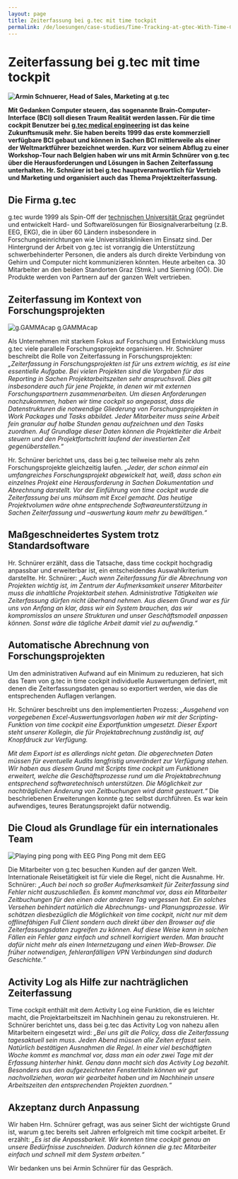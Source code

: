 ```yaml
---
layout: page
title: Zeiterfassung bei g.tec mit time tockpit
permalink: /de/loesungen/case-studies/Time-Tracking-at-gtec-With-Time-Cockpit/
---
```


<h1 xmlns="http://www.w3.org/1999/xhtml">Zeiterfassung bei g.tec mit time tockpit</h1><p xmlns="http://www.w3.org/1999/xhtml">
  <strong>
    <img src="{{site.baseurl}}images/customer_solutions/case-studies/gtec/armin-schnuerer-banner.jpg" alt="Armin Schnuerer, Head of Sales, Marketing at g.tec" title="Armin Schnuerer, Head of Sales, Marketing at g.tec" />
  </strong>
</p><p xmlns="http://www.w3.org/1999/xhtml">
  <strong>Mit Gedanken Computer steuern, das sogenannte Brain-Computer-Interface (BCI) soll diesen Traum Realität werden lassen. Für die time cockpit Benutzer bei <a href="http://www.gtec.at/" title="g.tec" target="_blank">g.tec medical engineering</a> ist das keine Zukunftsmusik mehr. Sie haben bereits 1999 das erste kommerziell verfügbare BCI gebaut und können in Sachen BCI mittlerweile als einer der Weltmarktführer bezeichnet werden. Kurz vor seinem Abflug zu einer Workshop-Tour nach Belgien haben wir uns mit Armin Schnürer von g.tec über die Herausforderungen und Lösungen in Sachen Zeiterfassung unterhalten. Hr. Schnürer ist bei g.tec hauptverantwortlich für Vertrieb und Marketing und organisiert auch das Thema Projektzeiterfassung.</strong>
</p><h2 xmlns="http://www.w3.org/1999/xhtml">Die Firma g.tec</h2><p xmlns="http://www.w3.org/1999/xhtml">g.tec wurde 1999 als Spin-Off der <a href="http://portal.tugraz.at/portal/page/portal/TU_Graz" title="Technische Universität Graz" target="_blank">technischen Universität Graz</a> gegründet und entwickelt Hard- und Softwarelösungen für Biosignalverarbeitung (z.B. EEG, EKG), die in über 60 Ländern insbesondere in Forschungseinrichtungen wie Universitätskliniken im Einsatz sind. Der Hintergrund der Arbeit von g.tec ist vorrangig die Unterstützung schwerbehinderter Personen, die anders als durch direkte Verbindung von Gehirn und Computer nicht kommunizieren könnten. Heute arbeiten ca. 30 Mitarbeiter an den beiden Standorten Graz (Stmk.) und Sierning (OÖ). Die Produkte werden von Partnern auf der ganzen Welt vertrieben.</p><h2 xmlns="http://www.w3.org/1999/xhtml">Zeiterfassung im Kontext von Forschungsprojekten</h2><div class="floatRight" xmlns="http://www.w3.org/1999/xhtml">
  <img src="{{site.baseurl}}images/customer_solutions/case-studies/gtec/gtec_eeg.jpg" alt="g.GAMMAcap" title="g.GAMMAcap" />
  <span class="imageCaption">g.GAMMAcap</span>
</div><p xmlns="http://www.w3.org/1999/xhtml">Als Unternehmen mit starkem Fokus auf Forschung und Entwicklung muss g.tec viele parallele Forschungsprojekte organisieren. Hr. Schnürer beschreibt die Rolle von Zeiterfassung in Forschungsprojekten: <em>„Zeiterfassung in Forschungsprojekten ist für uns extrem wichtig, es ist eine essentielle Aufgabe. Bei vielen Projekten sind die Vorgaben für das Reporting in Sachen Projektarbeitszeiten sehr anspruchsvoll. Dies gilt insbesondere auch für jene Projekte, in denen wir mit externen Forschungspartnern zusammenarbeiten. Um diesen Anforderungen nachzukommen, haben wir time cockpit so angepasst, dass die Datenstrukturen die notwendige Gliederung von Forschungsprojekten in Work Packages und Tasks abbildet. Jeder Mitarbeiter muss seine Arbeit fein granular auf halbe Stunden genau aufzeichnen und den Tasks zuordnen. Auf Grundlage dieser Daten können die Projektleiter die Arbeit steuern und den Projektfortschritt laufend der investierten Zeit gegenüberstellen.“</em></p><p xmlns="http://www.w3.org/1999/xhtml">Hr. Schnürer berichtet uns, dass bei g.tec teilweise mehr als zehn Forschungsprojekte gleichzeitig laufen. <em>„Jeder, der schon einmal ein umfangreiches Forschungsprojekt abgewickelt hat, weiß, dass schon ein einzelnes Projekt eine Herausforderung in Sachen Dokumentation und Abrechnung darstellt. Vor der Einführung von time cockpit wurde die Zeiterfassung bei uns mühsam mit Excel gemacht. Das heutige Projektvolumen wäre ohne entsprechende Softwareunterstützung in Sachen Zeiterfassung und –auswertung kaum mehr zu bewältigen.“</em></p><h2 xmlns="http://www.w3.org/1999/xhtml">Maßgeschneidertes System trotz Standardsoftware</h2><p xmlns="http://www.w3.org/1999/xhtml">Hr. Schnürer erzählt, dass die Tatsache, dass time cockpit hochgradig anpassbar und erweiterbar ist, ein entscheidendes Auswahlkriterium darstellte. Hr. Schnürer: <em>„Auch wenn Zeiterfassung für die Abrechnung von Projekten wichtig ist, im Zentrum der Aufmerksamkeit unserer Mitarbeiter muss die inhaltliche Projektarbeit stehen. Administrative Tätigkeiten wie Zeiterfassung dürfen nicht überhand nehmen. Aus diesem Grund war es für uns von Anfang an klar, dass wir ein System brauchen, das wir kompromisslos an unsere Strukturen und unser Geschäftsmodell anpassen können. Sonst wäre die tägliche Arbeit damit viel zu aufwendig.“</em></p><h2 xmlns="http://www.w3.org/1999/xhtml">Automatische Abrechnung von Forschungsprojekten</h2><p xmlns="http://www.w3.org/1999/xhtml">Um den administrativen Aufwand auf ein Minimum zu reduzieren, hat sich das Team von g.tec in time cockpit individuelle Auswertungen definiert, mit denen die Zeiterfassungsdaten genau so exportiert werden, wie das die entsprechenden Auflagen verlangen.</p><p xmlns="http://www.w3.org/1999/xhtml">Hr. Schnürer beschreibt uns den implementierten Prozess: <em>„Ausgehend von vorgegebenen Excel-Auswertungsvorlagen haben wir mit der Scripting-Funktion von time cockpit eine Exportfunktion umgesetzt. Dieser Export steht unserer Kollegin, die für Projektabrechnung zuständig ist, auf Knopfdruck zur Verfügung.</em></p><p xmlns="http://www.w3.org/1999/xhtml">
  <em>Mit dem Export ist es allerdings nicht getan. Die abgerechneten Daten müssen für eventuelle Audits langfristig unverändert zur Verfügung stehen. Wir haben aus diesem Grund mit Scripts time cockpit um Funktionen erweitert, welche die Geschäftsprozesse rund um die Projektabrechnung entsprechend softwaretechnisch unterstützen. Die Möglichkeit zur nachträglichen Änderung von Zeitbuchungen wird damit gesteuert.“</em> Die beschriebenen Erweiterungen konnte g.tec selbst durchführen. Es war kein aufwendiges, teures Beratungsprojekt dafür notwendig.</p><h2 xmlns="http://www.w3.org/1999/xhtml">Die Cloud als Grundlage für ein internationales Team</h2><div class="floatRight" xmlns="http://www.w3.org/1999/xhtml">
  <img src="{{site.baseurl}}images/customer_solutions/case-studies/gtec/gtec-ping-pong.jpg" alt="Playing ping pong with EEG" title="Playing ping pong with EEG" />
  <span class="imageCaption">Ping Pong mit dem EEG</span>
</div><p xmlns="http://www.w3.org/1999/xhtml">Die Mitarbeiter von g.tec besuchen Kunden auf der ganzen Welt. Internationale Reisetätigkeit ist für viele die Regel, nicht die Ausnahme. Hr. Schnürer: <em>„Auch bei noch so großer Aufmerksamkeit für Zeiterfassung sind Fehler nicht auszuschließen. Es kommt manchmal vor, dass ein Mitarbeiter Zeitbuchungen für den einen oder anderen Tag vergessen hat. Ein solches Versehen behindert natürlich die Abrechnungs- und Planungsprozesse. Wir schätzen diesbezüglich die Möglichkeit von time cockpit, nicht nur mit dem offlinefähigen Full Client sondern auch direkt über den Browser auf die Zeiterfassungsdaten zugreifen zu können. Auf diese Weise kann in solchen Fällen ein Fehler ganz einfach und schnell korrigiert werden. Man braucht dafür nicht mehr als einen Internetzugang und einen Web-Browser. Die früher notwendigen, fehleranfälligen VPN Verbindungen sind dadurch Geschichte.“</em></p><h2 xmlns="http://www.w3.org/1999/xhtml">Activity Log als Hilfe zur nachträglichen Zeiterfassung</h2><p xmlns="http://www.w3.org/1999/xhtml">Time cockpit enthält mit dem Activity Log eine Funktion, die es leichter macht, die Projektarbeitszeit im Nachhinein genau zu rekonstruieren. Hr. Schnürer berichtet uns, dass bei g.tec das Activity Log von nahezu allen Mitarbeitern eingesetzt wird: <em>„Bei uns gilt die Policy, dass die Zeiterfassung tagesaktuell sein muss. Jeden Abend müssen alle Zeiten erfasst sein. Natürlich bestätigen Ausnahmen die Regel. In einer viel beschäftigten Woche kommt es manchmal vor, dass man ein oder zwei Tage mit der Erfassung hinterher hinkt. Genau dann macht sich das Activity Log bezahlt. Besonders aus den aufgezeichneten Fenstertiteln können wir gut nachvollziehen, woran wir gearbeitet haben und im Nachhinein unsere Arbeitszeiten den entsprechenden Projekten zuordnen.“</em></p><h2 xmlns="http://www.w3.org/1999/xhtml">Akzeptanz durch Anpassung</h2><p xmlns="http://www.w3.org/1999/xhtml">Wir haben Hrn. Schnürer gefragt, was aus seiner Sicht der wichtigste Grund ist, warum g.tec bereits seit Jahren erfolgreich mit time cockpit arbeitet. Er erzählt: <em>„Es ist die Anpassbarkeit. Wir konnten time cockpit genau an unsere Bedürfnisse zuschneiden. Dadurch können die g.tec Mitarbeiter einfach und schnell mit dem System arbeiten.“</em></p><p xmlns="http://www.w3.org/1999/xhtml">Wir bedanken uns bei Armin Schnürer für das Gespräch.</p>